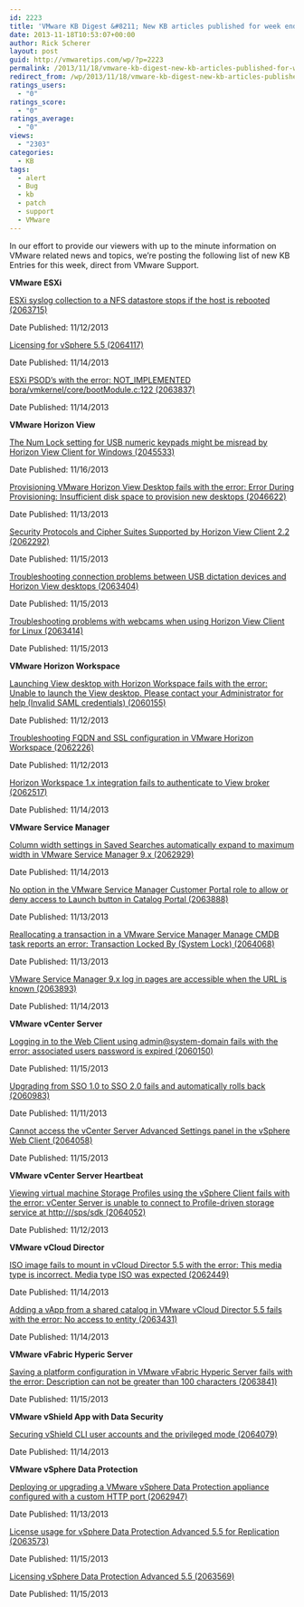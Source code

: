 ```yaml
---
id: 2223
title: 'VMware KB Digest &#8211; New KB articles published for week ending 11/16/13'
date: 2013-11-18T10:53:07+00:00
author: Rick Scherer
layout: post
guid: http://vmwaretips.com/wp/?p=2223
permalink: /2013/11/18/vmware-kb-digest-new-kb-articles-published-for-week-ending-111613/
redirect_from: /wp/2013/11/18/vmware-kb-digest-new-kb-articles-published-for-week-ending-111613/
ratings_users:
  - "0"
ratings_score:
  - "0"
ratings_average:
  - "0"
views:
  - "2303"
categories:
  - KB
tags:
  - alert
  - Bug
  - kb
  - patch
  - support
  - VMware
---
```

In our effort to provide our viewers with up to the minute information on VMware related news and topics, we&#8217;re posting the following list of new KB Entries for this week, direct from VMware Support.



**VMware ESXi**
  
[ESXi syslog collection to a NFS datastore stops if the host is rebooted (2063715)](http://kb.vmware.com/kb/2063715)
  
Date Published: 11/12/2013
  
[Licensing for vSphere 5.5 (2064117)](http://kb.vmware.com/kb/2064117)
  
Date Published: 11/14/2013
  
[ESXi PSOD’s with the error: NOT_IMPLEMENTED bora/vmkernel/core/bootModule.c:122 (2063837)](http://kb.vmware.com/kb/2063837)
  
Date Published: 11/14/2013

**VMware Horizon View**
  
[The Num Lock setting for USB numeric keypads might be misread by Horizon View Client for Windows (2045533)](http://kb.vmware.com/kb/2045533)
  
Date Published: 11/16/2013
  
[Provisioning VMware Horizon View Desktop fails with the error: Error During Provisioning: Insufficient disk space to provision new desktops (2046622)](http://kb.vmware.com/kb/2046622)
  
Date Published: 11/13/2013
  
[Security Protocols and Cipher Suites Supported by Horizon View Client 2.2 (2062292)](http://kb.vmware.com/kb/2062292)
  
Date Published: 11/15/2013
  
[Troubleshooting connection problems between USB dictation devices and Horizon View desktops (2063404)](http://kb.vmware.com/kb/2063404)
  
Date Published: 11/15/2013
  
[Troubleshooting problems with webcams when using Horizon View Client for Linux (2063414)](http://kb.vmware.com/kb/2063414)
  
Date Published: 11/15/2013

**VMware Horizon Workspace**
  
[Launching View desktop with Horizon Workspace fails with the error: Unable to launch the View desktop. Please contact your Administrator for help (Invalid SAML credentials) (2060155)](http://kb.vmware.com/kb/2060155)
  
Date Published: 11/12/2013
  
[Troubleshooting FQDN and SSL configuration in VMware Horizon Workspace (2062226)](http://kb.vmware.com/kb/2062226)
  
Date Published: 11/12/2013
  
[Horizon Workspace 1.x integration fails to authenticate to View broker (2062517)](http://kb.vmware.com/kb/2062517)
  
Date Published: 11/14/2013

**VMware Service Manager**
  
[Column width settings in Saved Searches automatically expand to maximum width in VMware Service Manager 9.x (2062929)](http://kb.vmware.com/kb/2062929)
  
Date Published: 11/14/2013
  
[No option in the VMware Service Manager Customer Portal role to allow or deny access to Launch button in Catalog Portal (2063888)](http://kb.vmware.com/kb/2063888)
  
Date Published: 11/13/2013
  
[Reallocating a transaction in a VMware Service Manager Manage CMDB task reports an error: Transaction Locked By (System Lock) (2064068)](http://kb.vmware.com/kb/2064068)
  
Date Published: 11/13/2013
  
[VMware Service Manager 9.x log in pages are accessible when the URL is known (2063893)](http://kb.vmware.com/kb/2063893)
  
Date Published: 11/14/2013

**VMware vCenter Server**
  
[Logging in to the Web Client using admin@system-domain fails with the error: associated users password is expired (2060150)](http://kb.vmware.com/kb/2060150)
  
Date Published: 11/15/2013
  
[Upgrading from SSO 1.0 to SSO 2.0 fails and automatically rolls back (2060983)](http://kb.vmware.com/kb/2060983)
  
Date Published: 11/11/2013
  
[Cannot access the vCenter Server Advanced Settings panel in the vSphere Web Client (2064058)](http://kb.vmware.com/kb/2064058)
  
Date Published: 11/15/2013

**VMware vCenter Server Heartbeat**
  
[Viewing virtual machine Storage Profiles using the vSphere Client fails with the error: vCenter Server is unable to connect to Profile-driven storage service at http:///sps/sdk (2064052)](http://kb.vmware.com/kb/2064052)
  
Date Published: 11/12/2013

**VMware vCloud Director**
  
[ISO image fails to mount in vCloud Director 5.5 with the error: This media type is incorrect. Media type ISO was expected (2062449)](http://kb.vmware.com/kb/2062449)
  
Date Published: 11/14/2013
  
[Adding a vApp from a shared catalog in VMware vCloud Director 5.5 fails with the error: No access to entity (2063431)](http://kb.vmware.com/kb/2063431)
  
Date Published: 11/14/2013

**VMware vFabric Hyperic Server**
  
[Saving a platform configuration in VMware vFabric Hyperic Server fails with the error: Description can not be greater than 100 characters (2063841)](http://kb.vmware.com/kb/2063841)
  
Date Published: 11/15/2013

**VMware vShield App with Data Security**
  
[Securing vShield CLI user accounts and the privileged mode (2064079)](http://kb.vmware.com/kb/2064079)
  
Date Published: 11/14/2013

**VMware vSphere Data Protection**
  
[Deploying or upgrading a VMware vSphere Data Protection appliance configured with a custom HTTP port (2062947)](http://kb.vmware.com/kb/2062947)
  
Date Published: 11/13/2013
  
[License usage for vSphere Data Protection Advanced 5.5 for Replication (2063573)](http://kb.vmware.com/kb/2063573)
  
Date Published: 11/15/2013
  
[Licensing vSphere Data Protection Advanced 5.5 (2063569)](http://kb.vmware.com/kb/2063569)
  
Date Published: 11/15/2013